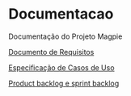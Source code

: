 # Documentacao
Documentação do Projeto Magpie

[Documento de Requisitos]([https://docs.google.com/document/d/1TW551CSoAceT6cBlYK9g0TW4bg_PHLc-js09eKUBqkE/edit?tab=t.0#heading=h.3jmay4kwi76g](https://docs.google.com/document/d/1yKqU7LG_YJjmH_MIk4kR5TjW4mh6jvaI_K4Qq2XYqdU/edit?usp=sharing))

[Especificação de Casos de Uso](https://docs.google.com/document/d/1TW551CSoAceT6cBlYK9g0TW4bg_PHLc-js09eKUBqkE/edit?tab=t.0#heading=h.3jmay4kwi76g)

[Product backlog e sprint backlog](https://docs.google.com/document/d/19HIrtwHWmtS_-D6cRl7kYYCDd4hV-zA9AhddXLz8Y0g/edit?usp=sharing)
